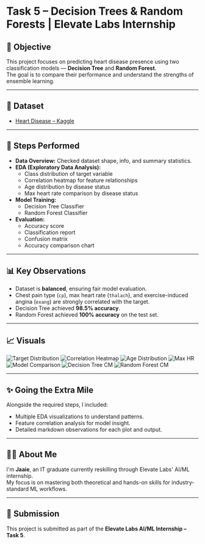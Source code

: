 # Task 5 – Decision Trees & Random Forests | Elevate Labs Internship

## 📌 Objective
This project focuses on predicting heart disease presence using two classification models — **Decision Tree** and **Random Forest**.  
The goal is to compare their performance and understand the strengths of ensemble learning.

---

## 📁 Dataset
- [Heart Disease – Kaggle](https://www.kaggle.com/datasets/johnsmith88/heart-disease-dataset)

---

## 🔧 Steps Performed
- **Data Overview:** Checked dataset shape, info, and summary statistics.
- **EDA (Exploratory Data Analysis):**
  - Class distribution of target variable
  - Correlation heatmap for feature relationships
  - Age distribution by disease status
  - Max heart rate comparison by disease status
- **Model Training:**
  - Decision Tree Classifier
  - Random Forest Classifier
- **Evaluation:**
  - Accuracy score
  - Classification report
  - Confusion matrix
  - Accuracy comparison chart

---

## 📊 Key Observations
- Dataset is **balanced**, ensuring fair model evaluation.
- Chest pain type (`cp`), max heart rate (`thalach`), and exercise-induced angina (`exang`) are strongly correlated with the target.
- Decision Tree achieved **98.5% accuracy**.
- Random Forest achieved **100% accuracy** on the test set.

---

## 📈 Visuals

![Target Distribution](Images/target_distribution.png) 
![Correlation Heatmap](Images/correlation_heatmap.png) 
![Age Distribution](Images/age_distribution.png) 
![Max HR](Images/max_hr_boxplot.png) 
![Model Comparison](Images/model_comparison.png)
![Decision Tree CM](Images/dt_confusion_matrix.png) 
![Random Forest CM](Images/rf_confusion_matrix.png) 

---

## ✨ Going the Extra Mile
Alongside the required steps, I included:
- Multiple EDA visualizations to understand patterns.
- Feature correlation analysis for model insight.
- Detailed markdown observations for each plot and output.

---

## 🙋‍♀️ About Me
I'm **Jaaie**, an IT graduate currently reskilling through Elevate Labs' AI/ML internship.  
My focus is on mastering both theoretical and hands-on skills for industry-standard ML workflows.

---

## 🔗 Submission
This project is submitted as part of the **Elevate Labs AI/ML Internship – Task 5**.
